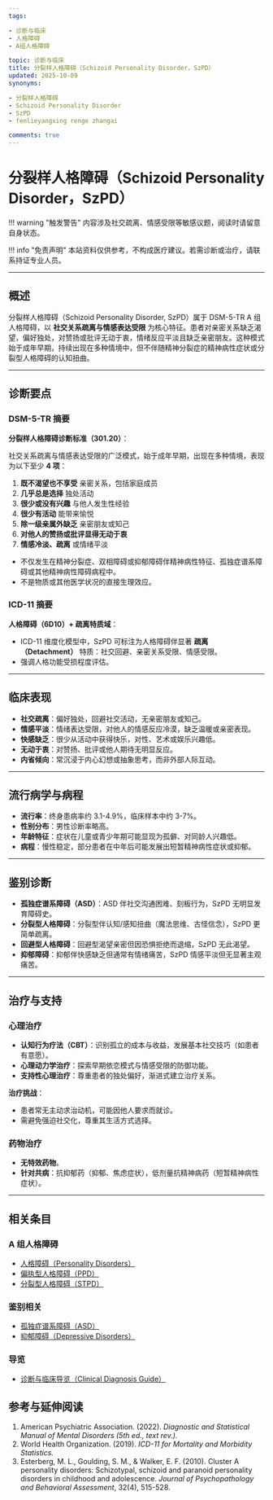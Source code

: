 ```yaml
---
tags:

- 诊断与临床
- 人格障碍
- A组人格障碍

topic: 诊断与临床
title: 分裂样人格障碍（Schizoid Personality Disorder，SzPD）
updated: 2025-10-09
synonyms:

- 分裂样人格障碍
- Schizoid Personality Disorder
- SzPD
- fenlieyangxing renge zhangai

comments: true
---
```


# 分裂样人格障碍（Schizoid Personality Disorder，SzPD）

!!! warning "触发警告"
    内容涉及社交疏离、情感受限等敏感议题，阅读时请留意自身状态。

!!! info "免责声明"
    本站资料仅供参考，不构成医疗建议。若需诊断或治疗，请联系持证专业人员。

---

## 概述

分裂样人格障碍（Schizoid Personality Disorder, SzPD）属于 DSM-5-TR A 组人格障碍，以 **社交关系疏离与情感表达受限** 为核心特征。患者对亲密关系缺乏渴望，偏好独处，对赞扬或批评无动于衷，情绪反应平淡且缺乏亲密朋友。这种模式始于成年早期，持续出现在多种情境中，但不伴随精神分裂症的精神病性症状或分裂型人格障碍的认知扭曲。

---

## 诊断要点

### DSM-5-TR 摘要

**分裂样人格障碍诊断标准（301.20）**：

社交关系疏离与情感表达受限的广泛模式，始于成年早期，出现在多种情境，表现为以下至少 **4 项**：

1. **既不渴望也不享受** 亲密关系，包括家庭成员
2. **几乎总是选择** 独处活动
3. **很少或没有兴趣** 与他人发生性经验
4. **很少有活动** 能带来愉悦
5. **除一级亲属外缺乏** 亲密朋友或知己
6. **对他人的赞扬或批评显得无动于衷**
7. **情感冷淡、疏离** 或情绪平淡

- 不仅发生在精神分裂症、双相障碍或抑郁障碍伴精神病性特征、孤独症谱系障碍或其他精神病性障碍病程中。
- 不是物质或其他医学状况的直接生理效应。

### ICD-11 摘要

**人格障碍（6D10）+ 疏离特质域**：

- ICD-11 维度化模型中，SzPD 可标注为人格障碍伴显著 **疏离（Detachment）** 特质：社交回避、亲密关系受限、情感受限。
- 强调人格功能受损程度评估。

---

## 临床表现

- **社交疏离**：偏好独处，回避社交活动，无亲密朋友或知己。
- **情感平淡**：情绪表达受限，对他人的情感反应冷漠，缺乏温暖或亲密表现。
- **快感缺乏**：很少从活动中获得快乐，对性、艺术或娱乐兴趣低。
- **无动于衷**：对赞扬、批评或他人期待无明显反应。
- **内省倾向**：常沉浸于内心幻想或抽象思考，而非外部人际互动。

---

## 流行病学与病程

- **流行率**：终身患病率约 3.1-4.9%，临床样本中约 3-7%。
- **性别分布**：男性诊断率略高。
- **年龄特征**：症状在儿童或青少年期可能显现为孤僻、对同龄人兴趣低。
- **病程**：慢性稳定，部分患者在中年后可能发展出短暂精神病性症状或抑郁。

---

## 鉴别诊断

- **孤独症谱系障碍（ASD）**：ASD 伴社交沟通困难、刻板行为，SzPD 无明显发育障碍史。
- **分裂型人格障碍**：分裂型伴认知/感知扭曲（魔法思维、古怪信念），SzPD 更简单疏离。
- **回避型人格障碍**：回避型渴望亲密但因恐惧拒绝而退缩，SzPD 无此渴望。
- **抑郁障碍**：抑郁伴快感缺乏但通常有情绪痛苦，SzPD 情感平淡但无显著主观痛苦。

---

## 治疗与支持

### 心理治疗

- **认知行为疗法（CBT）**：识别孤立的成本与收益，发展基本社交技巧（如患者有意愿）。
- **心理动力学治疗**：探索早期依恋模式与情感受限的防御功能。
- **支持性心理治疗**：尊重患者的独处偏好，渐进式建立治疗关系。

**治疗挑战**：

- 患者常无主动求治动机，可能因他人要求而就诊。
- 需避免强迫社交化，尊重其生活方式选择。

### 药物治疗

- **无特效药物**。
- **针对共病**：抗抑郁药（抑郁、焦虑症状），低剂量抗精神病药（短暂精神病性症状）。

---

## 相关条目

### A 组人格障碍

- [人格障碍（Personality Disorders）](Personality-Disorders.md)
- [偏执型人格障碍（PPD）](Paranoid-Personality-Disorder-PPD.md)
- [分裂型人格障碍（STPD）](Schizotypal-Personality-Disorder-STPD.md)

### 鉴别相关

- [孤独症谱系障碍（ASD）](Autism-Spectrum-Disorder.md)
- [抑郁障碍（Depressive Disorders）](Depressive-Disorders.md)

### 导览

- [诊断与临床导览（Clinical Diagnosis Guide）](Clinical-Diagnosis-Guide.md)

## 参考与延伸阅读

1. American Psychiatric Association. (2022). *Diagnostic and Statistical Manual of Mental Disorders (5th ed., text rev.).*
2. World Health Organization. (2019). *ICD-11 for Mortality and Morbidity Statistics.*
3. Esterberg, M. L., Goulding, S. M., & Walker, E. F. (2010). Cluster A personality disorders: Schizotypal, schizoid and paranoid personality disorders in childhood and adolescence. *Journal of Psychopathology and Behavioral Assessment*, 32(4), 515-528.
